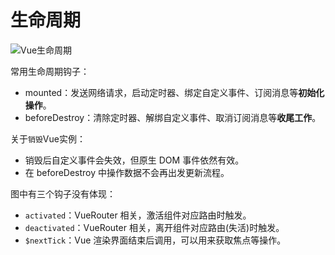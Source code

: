 # 生命周期

![Vue生命周期](/vue/Vue生命周期.png)

常用生命周期钩子：

- mounted：发送网络请求，启动定时器、绑定自定义事件、订阅消息等**初始化操作**。
- beforeDestroy：清除定时器、解绑自定义事件、取消订阅消息等**收尾工作**。

关于`销毁`Vue实例：

- 销毁后自定义事件会失效，但原生 DOM 事件依然有效。
- 在 beforeDestroy 中操作数据不会再出发更新流程。

图中有三个钩子没有体现：

- `activated`：VueRouter 相关，激活组件对应路由时触发。
- `deactivated`：VueRouter 相关，离开组件对应路由(失活)时触发。
- `$nextTick`：Vue 渲染界面结束后调用，可以用来获取焦点等操作。
